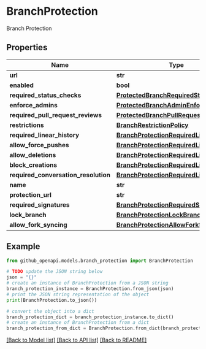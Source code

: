 # BranchProtection

Branch Protection

## Properties

Name | Type | Description | Notes
------------ | ------------- | ------------- | -------------
**url** | **str** |  | [optional] 
**enabled** | **bool** |  | [optional] 
**required_status_checks** | [**ProtectedBranchRequiredStatusCheck**](ProtectedBranchRequiredStatusCheck.md) |  | [optional] 
**enforce_admins** | [**ProtectedBranchAdminEnforced**](ProtectedBranchAdminEnforced.md) |  | [optional] 
**required_pull_request_reviews** | [**ProtectedBranchPullRequestReview**](ProtectedBranchPullRequestReview.md) |  | [optional] 
**restrictions** | [**BranchRestrictionPolicy**](BranchRestrictionPolicy.md) |  | [optional] 
**required_linear_history** | [**BranchProtectionRequiredLinearHistory**](BranchProtectionRequiredLinearHistory.md) |  | [optional] 
**allow_force_pushes** | [**BranchProtectionRequiredLinearHistory**](BranchProtectionRequiredLinearHistory.md) |  | [optional] 
**allow_deletions** | [**BranchProtectionRequiredLinearHistory**](BranchProtectionRequiredLinearHistory.md) |  | [optional] 
**block_creations** | [**BranchProtectionRequiredLinearHistory**](BranchProtectionRequiredLinearHistory.md) |  | [optional] 
**required_conversation_resolution** | [**BranchProtectionRequiredLinearHistory**](BranchProtectionRequiredLinearHistory.md) |  | [optional] 
**name** | **str** |  | [optional] 
**protection_url** | **str** |  | [optional] 
**required_signatures** | [**BranchProtectionRequiredSignatures**](BranchProtectionRequiredSignatures.md) |  | [optional] 
**lock_branch** | [**BranchProtectionLockBranch**](BranchProtectionLockBranch.md) |  | [optional] 
**allow_fork_syncing** | [**BranchProtectionAllowForkSyncing**](BranchProtectionAllowForkSyncing.md) |  | [optional] 

## Example

```python
from github_openapi.models.branch_protection import BranchProtection

# TODO update the JSON string below
json = "{}"
# create an instance of BranchProtection from a JSON string
branch_protection_instance = BranchProtection.from_json(json)
# print the JSON string representation of the object
print(BranchProtection.to_json())

# convert the object into a dict
branch_protection_dict = branch_protection_instance.to_dict()
# create an instance of BranchProtection from a dict
branch_protection_from_dict = BranchProtection.from_dict(branch_protection_dict)
```
[[Back to Model list]](../README.md#documentation-for-models) [[Back to API list]](../README.md#documentation-for-api-endpoints) [[Back to README]](../README.md)


